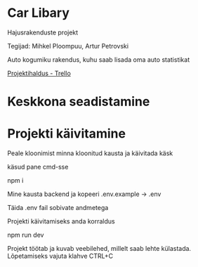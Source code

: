 # Car Libary<br>
Hajusrakenduste projekt<br> 

Tegijad: Mihkel Ploompuu, Artur Petrovski<br>

Auto kogumiku rakendus, kuhu saab lisada oma auto statistikat<br>

[Projektihaldus - Trello](https://trello.com/b/nYKJpuSR/car-library)

# Keskkona seadistamine<br>
# Projekti käivitamine<br>
Peale kloonimist minna kloonitud kausta ja käivitada käsk

käsud pane cmd-sse

npm i

Mine kausta backend ja kopeeri .env.example -> .env

Täida .env fail sobivate andmetega

Projekti käivitamiseks anda korraldus

npm run dev

Projekt töötab ja kuvab veebilehed, millelt saab lehte külastada. Lõpetamiseks vajuta klahve CTRL+C
